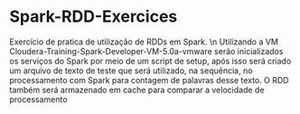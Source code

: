 # Spark-RDD-Exercices
Exercício de pratica de utilização de RDDs em Spark. \n
Utilizando a VM Cloudera-Training-Spark-Developer-VM-5.0a-vmware serão inicializados os serviços do Spark por meio de um script de setup, após isso será criado um arquivo de texto de teste que será utilizado, na sequência, no processamento com Spark para contagem de palavras desse texto. O RDD também será armazenado em cache para comparar a velocidade de processamento
